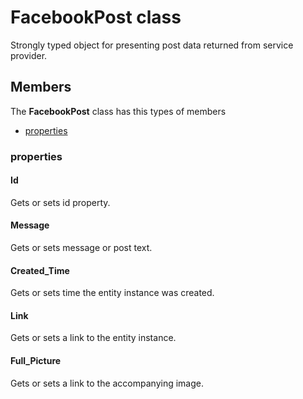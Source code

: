 
# FacebookPost class

Strongly typed object for presenting post data returned from service provider.

## Members

The **FacebookPost** class has this types of members

* [properties](#properties)

### properties

#### Id

Gets or sets id property.

#### Message

Gets or sets message or post text.

#### Created_Time

Gets or sets time the entity instance was created.

#### Link

Gets or sets a link to the entity instance.

#### Full_Picture

Gets or sets a link to the accompanying image.

